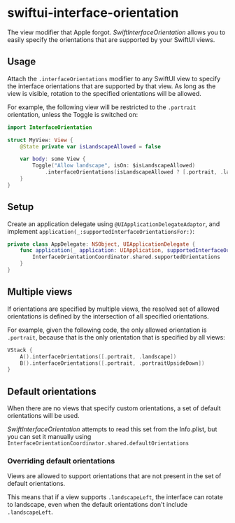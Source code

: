 # swiftui-interface-orientation

The view modifier that Apple forgot. *SwiftInterfaceOrientation* allows you to easily specify the orientations
that are supported by your SwiftUI views.

## Usage

Attach the `.interfaceOrientations` modifier to any SwiftUI view to specify the interface orientations that are
supported by that view. As long as the view is visible, rotation to the specified orientations will be allowed.

For example, the following view will be restricted to the `.portrait` orientation, unless the Toggle is switched on:

```swift
import InterfaceOrientation

struct MyView: View {
    @State private var isLandscapeAllowed = false

    var body: some View {
        Toggle("Allow landscape", isOn: $isLandscapeAllowed)
            .interfaceOrientations(isLandscapeAllowed ? [.portrait, .landscape] : .portrait)
    }
}
```

## Setup
Create an application delegate using `@UIApplicationDelegateAdaptor`, and implement `application(_:supportedInterfaceOrientationsFor:)`:

```swift
private class AppDelegate: NSObject, UIApplicationDelegate {
    func application(_ application: UIApplication, supportedInterfaceOrientationsFor window: UIWindow?) -> UIInterfaceOrientationMask {
        InterfaceOrientationCoordinator.shared.supportedOrientations
    }
}
```

## Multiple views

If orientations are specified by multiple views, the resolved set of allowed orientations is defined by the intersection
of all specified orientations.

For example, given the following code, the only allowed orientation is `.portrait`, because that is
the only orientation that is specified by all views:

```swift
VStack {
    A().interfaceOrientations([.portrait, .landscape])
    B().interfaceOrientations([.portrait, .portraitUpsideDown])
}
```

## Default orientations

When there are no views that specify custom orientations, a set of default orientations will be used.

*SwiftInterfaceOrientation* attempts to read this set from the Info.plist, but you can set it manually using
`InterfaceOrientationCoordinator.shared.defaultOrientations`

### Overriding default orientations

Views are allowed to support orientations that are not present in the set of default orientations.

This means that if a view supports `.landscapeLeft`, the interface can rotate to landscape, even when
the default orientations don't include `.landscapeLeft`.

